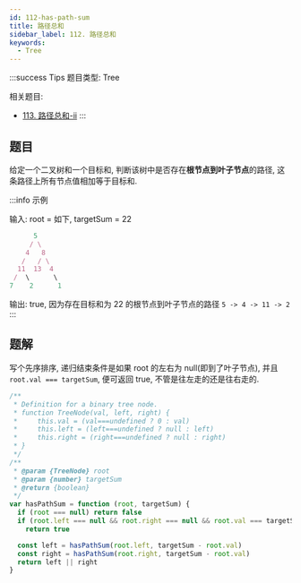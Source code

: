 ```yaml
---
id: 112-has-path-sum
title: 路径总和
sidebar_label: 112. 路径总和
keywords:
  - Tree
---
```


:::success Tips
题目类型: Tree

相关题目:

- [113. 路径总和-ii](/leetcode/medium/113-path-sum)
:::

## 题目

给定一个二叉树和一个目标和, 判断该树中是否存在**根节点到叶子节点**的路径, 这条路径上所有节点值相加等于目标和.

:::info 示例

输入: root = 如下, targetSum = 22

```ts
      5
     / \
    4   8
   /   / \
  11  13  4
 /  \      \
7    2      1
```

输出: true, 因为存在目标和为 22 的根节点到叶子节点的路径 `5 -> 4 -> 11 -> 2`
:::

## 题解

写个先序排序, 递归结束条件是如果 root 的左右为 null(即到了叶子节点), 并且 `root.val === targetSum`, 便可返回 true, 不管是往左走的还是往右走的.

```ts
/**
 * Definition for a binary tree node.
 * function TreeNode(val, left, right) {
 *     this.val = (val===undefined ? 0 : val)
 *     this.left = (left===undefined ? null : left)
 *     this.right = (right===undefined ? null : right)
 * }
 */
/**
 * @param {TreeNode} root
 * @param {number} targetSum
 * @return {boolean}
 */
var hasPathSum = function (root, targetSum) {
  if (root === null) return false
  if (root.left === null && root.right === null && root.val === targetSum)
    return true

  const left = hasPathSum(root.left, targetSum - root.val)
  const right = hasPathSum(root.right, targetSum - root.val)
  return left || right
}
```
